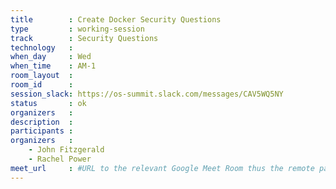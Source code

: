 ```yaml
---
title        : Create Docker Security Questions
type         : working-session
track        : Security Questions
technology   :
when_day     : Wed
when_time    : AM-1
room_layout  :
room_id      :
session_slack: https://os-summit.slack.com/messages/CAV5WQ5NY
status       : ok
organizers   :
description  :
participants :
organizers   :
    - John Fitzgerald
    - Rachel Power
meet_url     : #URL to the relevant Google Meet Room thus the remote participants can join a session
---
```

